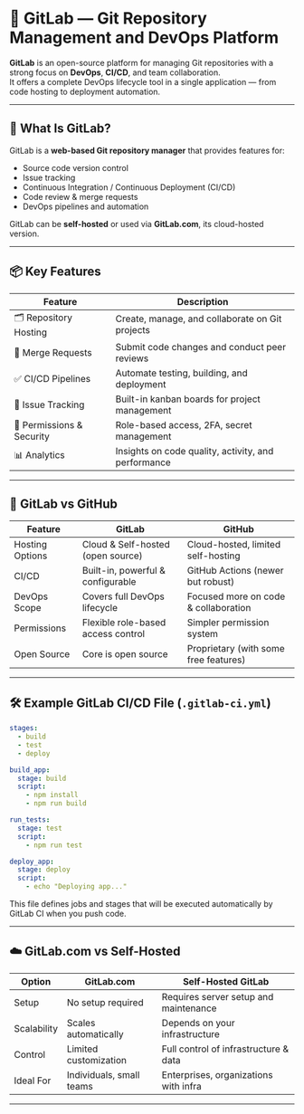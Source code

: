 # 🧰 GitLab — Git Repository Management and DevOps Platform

**GitLab** is an open-source platform for managing Git repositories with a strong focus on **DevOps**, **CI/CD**, and team collaboration.  
It offers a complete DevOps lifecycle tool in a single application — from code hosting to deployment automation.

---

## 🚀 What Is GitLab?

GitLab is a **web-based Git repository manager** that provides features for:

- Source code version control
- Issue tracking
- Continuous Integration / Continuous Deployment (CI/CD)
- Code review & merge requests
- DevOps pipelines and automation

GitLab can be **self-hosted** or used via **GitLab.com**, its cloud-hosted version.

---

## 📦 Key Features

| Feature                   | Description                                         |
| ------------------------- | --------------------------------------------------- |
| 🗂️ Repository Hosting     | Create, manage, and collaborate on Git projects     |
| 🔄 Merge Requests         | Submit code changes and conduct peer reviews        |
| ✅ CI/CD Pipelines        | Automate testing, building, and deployment          |
| 🐞 Issue Tracking         | Built-in kanban boards for project management       |
| 🔐 Permissions & Security | Role-based access, 2FA, secret management           |
| 📊 Analytics              | Insights on code quality, activity, and performance |

---

## 🧪 GitLab vs GitHub

| Feature         | GitLab                             | GitHub                                |
| --------------- | ---------------------------------- | ------------------------------------- |
| Hosting Options | Cloud & Self-hosted (open source)  | Cloud-hosted, limited self-hosting    |
| CI/CD           | Built-in, powerful & configurable  | GitHub Actions (newer but robust)     |
| DevOps Scope    | Covers full DevOps lifecycle       | Focused more on code & collaboration  |
| Permissions     | Flexible role-based access control | Simpler permission system             |
| Open Source     | Core is open source                | Proprietary (with some free features) |

---

## 🛠️ Example GitLab CI/CD File (`.gitlab-ci.yml`)

```yaml
stages:
  - build
  - test
  - deploy

build_app:
  stage: build
  script:
    - npm install
    - npm run build

run_tests:
  stage: test
  script:
    - npm run test

deploy_app:
  stage: deploy
  script:
    - echo "Deploying app..."
```

This file defines jobs and stages that will be executed automatically by GitLab CI when you push code.

---

## ☁️ GitLab.com vs Self-Hosted

| Option      | GitLab.com               | Self-Hosted GitLab                    |
| ----------- | ------------------------ | ------------------------------------- |
| Setup       | No setup required        | Requires server setup and maintenance |
| Scalability | Scales automatically     | Depends on your infrastructure        |
| Control     | Limited customization    | Full control of infrastructure & data |
| Ideal For   | Individuals, small teams | Enterprises, organizations with infra |

---

